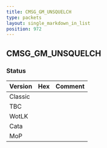 ```yaml
---
title: CMSG_GM_UNSQUELCH
type: packets
layout: single_markdown_in_list
position: 972
---
```


## CMSG_GM_UNSQUELCH

### Status

Version    | Hex        | Comment
---------- | ---------- | ---------- 
Classic    |            |
TBC        |            |
WotLK      |            |
Cata       |            |
MoP        |            |